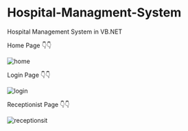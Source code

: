 # Hospital-Managment-System
Hospital Management System in VB.NET

Home Page 👇👇

![home](https://user-images.githubusercontent.com/85746731/201134725-0654a998-ac27-4630-9b17-27345ed3811f.png)

Login Page 👇👇

![login](https://user-images.githubusercontent.com/85746731/201134798-8e059631-120c-47eb-a793-72552c8c22e7.png)

Receptionist Page 👇👇

![receptionsit](https://user-images.githubusercontent.com/85746731/201135585-4cb595d4-9768-4718-a25c-8e47ede21219.png)

